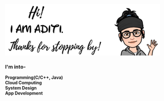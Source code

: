 <!---img src="github.jpg" align="middle"/--->

![image for adititewari13](https://github.com/adititewari13/adititewari13/blob/master/github.jpg)

### I'm into-
**Programming(C/C++, Java)**
<br>
**Cloud Computing**
<br>
**System Design**
<br>
**App Development**
<br>
<!--
**adititewari13/adititewari13** is a ✨ _special_ ✨ repository because its `README.md` (this file) appears on your GitHub profile.

Here are some ideas to get you started:

- 🔭 I’m currently working on ...
- 🌱 I’m currently learning ...
- 👯 I’m looking to collaborate on ...
- 🤔 I’m looking for help with ...
- 💬 Ask me about ...
- 📫 How to reach me: ...
- 😄 Pronouns: ...
- ⚡ Fun fact: ...
-->
